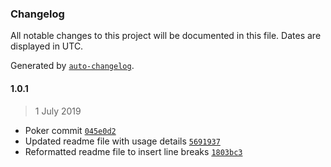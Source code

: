 ### Changelog

All notable changes to this project will be documented in this file. Dates are displayed in UTC.

Generated by [`auto-changelog`](https://github.com/CookPete/auto-changelog).

#### 1.0.1

> 1 July 2019

- Poker commit [`045e0d2`](https://github.com/sanik-bajracharya/Poker/commit/045e0d24edfe934977da69c2232239517800fecf)
- Updated readme file with usage details [`5691937`](https://github.com/sanik-bajracharya/Poker/commit/56919378911b59e6eec33f01999e4fd8015f9029)
- Reformatted readme file to insert line breaks [`1803bc3`](https://github.com/sanik-bajracharya/Poker/commit/1803bc3886f5584d1bf657183c904bd724c4da6a)
